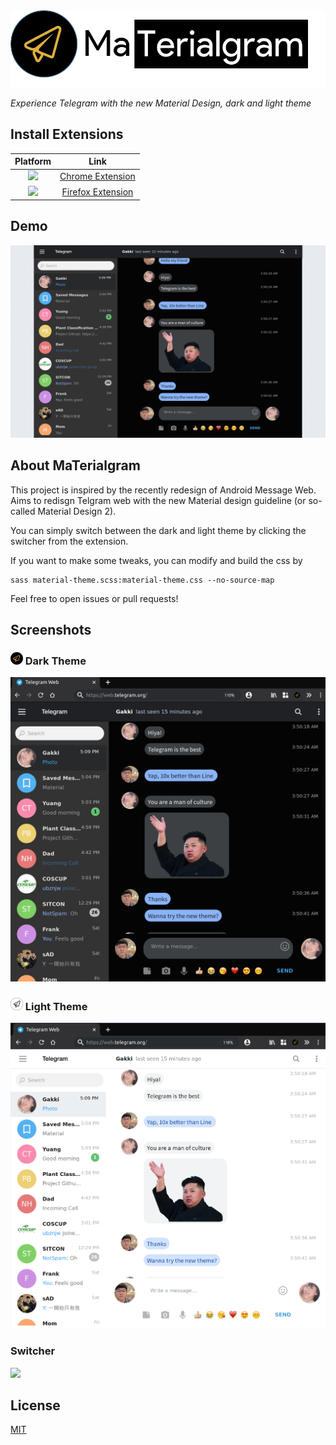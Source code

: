 
<img src="images/banner.png" >

*Experience Telegram with the new Material Design, dark and light theme*

## Install Extensions

|Platform|Link|
|:-:|:-:|
|[<img src = "https://i.imgur.com/zv5G8Ly.png" width="30px">](#TODO)| [Chrome Extension](#TODO)|
|[<img src = "https://i.imgur.com/M6KOVju.png" width="25px">](https://addons.mozilla.org/en-GB/firefox/addon/)| [Firefox Extension](https://addons.mozilla.org/en-GB/firefox/addon/)|

## Demo
<img src="images/demo.gif">

## About MaTerialgram
This project is inspired by the recently redesign of Android Message Web. Aims to redisgn Telgram web with the new Material design guideline (or so-called Material Design 2). 

You can simply switch between the dark and light theme by clicking the switcher from the extension.

If you want to make some tweaks, you can modify and build the css by

```
sass material-theme.scss:material-theme.css --no-source-map 
```

Feel free to open issues or pull requests!

## Screenshots

### <img src="icons/icon-dark.png" height="20px"> Dark Theme
<img src="images/dark-theme.png">

### <img src="icons/icon-white.png" height="20px"> Light Theme
<img src="images/light-theme.png">

### Switcher
<img src="https://i.imgur.com/Qdy9nuv.pngg">

## License
[MIT](LICENSE)

